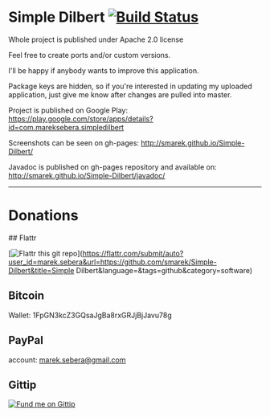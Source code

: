 # Simple Dilbert [![Build Status](https://travis-ci.org/smarek/Simple-Dilbert.png?branch=master)](http://travis-ci.org/smarek/Simple-Dilbert)

Whole project is published under Apache 2.0 license

Feel free to create ports and/or custom versions.

I'll be happy if anybody wants to improve this application.

Package keys are hidden, so if you're interested in updating my uploaded application, just give me know after changes are pulled into master.

Project is published on Google Play: https://play.google.com/store/apps/details?id=com.mareksebera.simpledilbert

Screenshots can be seen on gh-pages: http://smarek.github.io/Simple-Dilbert/

Javadoc is published on gh-pages repository and available on: http://smarek.github.io/Simple-Dilbert/javadoc/

****

# Donations

## Flattr  

[![Flattr this git repo](http://api.flattr.com/button/flattr-badge-large.png)](https://flattr.com/submit/auto?user_id=marek.sebera&url=https://github.com/smarek/Simple-Dilbert&title=Simple Dilbert&language=&tags=github&category=software) 

## Bitcoin

Wallet: 1FpGN3kcZ3GQsaJgBa8rxGRJjBjJavu78g

## PayPal

account: marek.sebera@gmail.com

## Gittip

[![Fund me on Gittip](https://rawgithub.com/twolfson/gittip-badge/master/dist/gittip.png)](https://www.gittip.com/smarek/)
